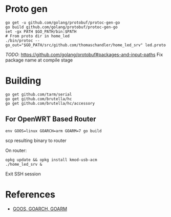 # Proto gen

```
go get -u github.com/golang/protobuf/protoc-gen-go
go build github.com/golang/protobuf/protoc-gen-go
set -gx PATH $GO_PATH/bin:$PATH
# From proto dir in home_led
./bin/protoc --go_out="$GO_PATH/src/github.com/thomaschandler/home_led_srv" led.proto
```

*TODO*: https://github.com/golang/protobuf#packages-and-input-paths Fix package
name at compile stage

# Building

```
go get github.com/tarm/serial
go get github.com/brutella/hc
go get github.com/brutella/hc/accessory
```

## For OpenWRT Based Router

```
env GOOS=linux GOARCH=arm GOARM=7 go build
```

scp resulting binary to router

On router:

```
opkg update && opkg install kmod-usb-acm
./home_led_srv &
```

Exit SSH session

# References

- [GOOS, GOARCH, GOARM](https://www.thepolyglotdeveloper.com/2017/04/cross-compiling-golang-applications-raspberry-pi/)
